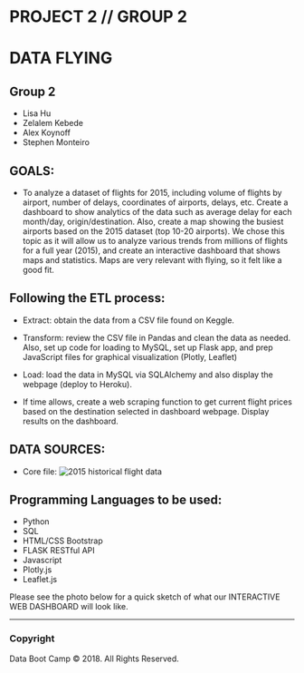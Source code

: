 # PROJECT 2 // GROUP 2

# DATA FLYING

## Group 2 
   *  Lisa Hu 
   *  Zelalem Kebede
   *  Alex Koynoff    
   *  Stephen Monteiro    

## GOALS: 

* To analyze a dataset of flights for 2015, including volume of flights by airport, number of delays, coordinates of airports, delays,  etc. Create a dashboard to show analytics of the data such as average delay for each month/day, origin/destination. Also, create a map showing the busiest airports based on the 2015 dataset (top 10-20 airports). We chose this topic as it will allow us to analyze various trends from millions of flights for a full year (2015), and create an interactive dashboard that shows maps and statistics. Maps are very relevant with flying, so it felt like a good fit.

## Following the ETL process:

*  Extract: obtain the data from a CSV file found on Keggle.

*  Transform: review the CSV file in Pandas and clean the data as needed. Also, set up code for loading to MySQL, set up Flask app, and prep JavaScript files for graphical visualization (Plotly, Leaflet)

*  Load: load the data in MySQL via SQLAlchemy and also display the webpage (deploy to Heroku).

*  If time allows, create a web scraping function to get current flight prices based on the destination selected in dashboard webpage. Display results on the dashboard.


## DATA SOURCES: 

*  Core file: ![2015 historical flight data](https://www.kaggle.com/freddejn/flights#flights.csv)

## Programming Languages to be used:

   *   Python 
   *   SQL
   *   HTML/CSS Bootstrap
   *   FLASK RESTful API
   *   Javascript
   *   Plotly.js
   *   Leaflet.js

Please see the photo below for a quick sketch of what our INTERACTIVE WEB DASHBOARD will look like.




- - -

### Copyright

Data Boot Camp © 2018. All Rights Reserved.
